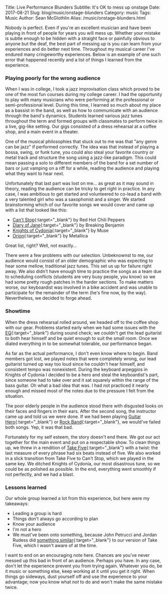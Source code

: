 Title: Live Performance Blunders
Subtitle: It's OK to mess up onstage
Date: 2017-08-21
Slug: blog/music/onstage-blunders
Category: music
Tags: Music
Author: Sean McGlothlin
Alias: /music/onstage-blunders.html

Nobody is perfect. Even if you're an excellent musician and have been playing in front of people for years you will mess up. Whether your mistake is subtle enough to be hidden with a straight face or painfully obvious to anyone but the deaf, the best part of messing up is you can learn from your experiences and do better next time. Throughout my musical career I've endured many cringeworthy experiences. Below is an example of one such error that happened recently and a list of things I learned from the experience.

### Playing poorly for the wrong audience

When I was in college, I took a jazz improvisation class which proved to be one of the most fun courses during my college career. I had the opportunity to play with many musicians who were performing at the professional or semi-professional level. During this time, I learned so much about my place as a bassist in the band, as well as how to communicate with an audience through the band's dynamics. Students learned various jazz tunes throughout the term and formed groups with classmates to perform twice in a live, gig-like setting. Our gigs consisted of a dress rehearsal at a coffee shop, and a main event in a theater.

One of the musical philosophies that stuck out to me was that "any genre can be jazz" if performed correctly. The idea was that instead of playing a bossa, swing, or funk tune, you could also steal your favorite country or metal track and structure the song using a jazz-like paradigm. This could mean passing a solo to different members of the band for a set number of bars or just vamping on a riff for a while, reading the audience and playing what they want to hear next.

Unfortunately that last part was lost on me... as great as it may sound in theory, reading the audience can be tricky to get right in practice. In any case, I was ambitious to get started and volunteered to co-lead a band with a very talented girl who was a saxophonist and a singer. We started brainstorming which of our favorite songs we would cover and came up with a list that looked like this:

- [Can't Stop](https://youtu.be/TIUwLfpufs0){:target="\_blank"} by Red Hot Chili Peppers
- [Diary of Jane](https://youtu.be/AiBG6vuLrzY){:target="\_blank"} by Breaking Benjamin
- [Knights of Cydonia](https://youtu.be/z9D71pQaTnc){:target="\_blank"} by Muse
- [Orion](https://youtu.be/c8qrwON1-zE){:target="\_blank"} by Metallica

Great list, right? Well, not exactly...

There were a few problems with our selection. Unbeknownst to me, our audience would consist of an older demographic who was expecting to hear some mellow, traditional jazz tunes. This set us up for failure right away. We also didn't have enough time to practice the songs as a team due to scheduling conflicts (students are very busy people, you know) so we had some pretty rough patches in the harder sections. To make matters worse, our keyboardist was involved in a bike accident and was unable to participate for the remainder of the term (he's fine now, by the way). Nevertheless, we decided to forge ahead.

### Showtime

When the dress rehearsal rolled around, we headed off to the coffee shop with our gear. Problems started early when we had some issues with the [EQ](https://en.wikipedia.org/wiki/Equalization_(audio)){:target="\_blank"} during sound check; we couldn't get the lead guitarist to both hear himself and be quiet enough to suit the small room. Once we dialed everything in to be somewhat tolerable, our performance began.

As far as the actual performance, I don't even know where to begin. Band members got lost, we played notes that were completely wrong, our lead guitarist turned up way too loud since he couldn't hear himself, and consistent tempo was nonexistent. During the keyboard arpeggios in Knights of Cydonia I decided to be a hero and steal the keyboardist's part, since someone had to take over and it sat squarely within the range of the bass guitar. Oh what a bad idea that was. I had not practiced it nearly enough and missed most of the notes due to the pressure I felt from the situation.

The poor elderly people in the audience stood there with disgusted looks on their faces and fingers in their ears. After the second song, the instructor came up and told us we were done. If we had been playing [Guitar Hero](https://en.wikipedia.org/wiki/Guitar_Hero){:target="\_blank"} or [Rock Band](https://en.wikipedia.org/wiki/Rock_Band){:target="\_blank"}, we would've failed both songs. Yep, it was that bad.

Fortunately for my self esteem, the story doesn't end there. We got our act together for the main event and put on a respectable show. To clean things up, we threw in a rendition of [Take Five](https://youtu.be/vmDDOFXSgAs){:target="\_blank"} with a twist: the last measure of every phrase had six beats instead of five. We also worked in a slick transition from Take Five to Can't Stop, which we played in the same key. We ditched Knights of Cydonia, our most disastrous tune, so we could be as polished as possible. In the end, everything went smoothly if not perfectly, and we had a blast.

### Lessons learned

Our whole group learned a lot from this experience, but here were my takeaways:

- Leading a group is hard
- Things don't always go according to plan
- Know your audience
- I'm not a hero
- We must've been onto something, because John Petrucci and Jordan Rudess did [something similar](https://youtu.be/uBzfHkNDum4){:target="\_blank"} to our version of Take Five, which I wasn't aware of at the time.

I want to end on an encouraging note here. Chances are you've never messed up this bad in front of an audience. Perhaps you have. In any case, don't let the experience prevent you from trying again. Whatever you do, be it music or something else, keep working at it until you get it right. When things go sideways, dust yourself off and use the experience to your advantage; now you know what *not* to do and won't make the same mistake twice.
